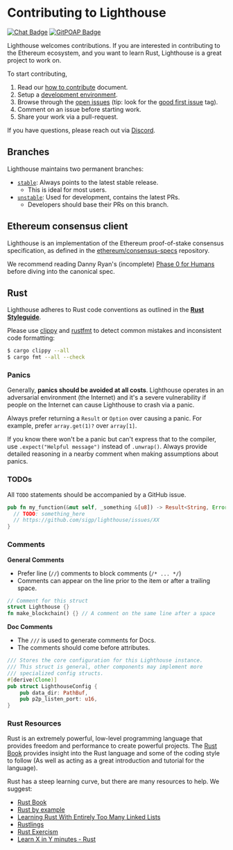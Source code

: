 # Contributing to Lighthouse

[![Chat Badge]][Chat Link]
[![GitPOAP Badge](https://public-api.gitpoap.io/v1/repo/sigp/lighthouse/badge)](https://www.gitpoap.io/gh/sigp/lighthouse)

[Chat Badge]: https://img.shields.io/badge/chat-discord-%237289da
[Chat Link]: https://discord.gg/cyAszAh
[stable]: https://github.com/sigp/lighthouse/tree/stable
[unstable]: https://github.com/sigp/lighthouse/tree/unstable


Lighthouse welcomes contributions. If you are interested in contributing to the
Ethereum ecosystem, and you want to learn Rust, Lighthouse is a great project
to work on.

To start contributing,

1. Read our [how to contribute](https://github.com/sigp/lighthouse/blob/unstable/CONTRIBUTING.md) document.
2. Setup a [development environment](./setup.md).
3. Browse through the [open issues](https://github.com/sigp/lighthouse/issues)
   (tip: look for the [good first
   issue](https://github.com/sigp/lighthouse/issues?q=is%3Aissue+is%3Aopen+label%3A%22good+first+issue%22)
   tag).
4. Comment on an issue before starting work.
5. Share your work via a pull-request.

If you have questions, please reach out via
[Discord](https://discord.gg/cyAszAh).

## Branches

Lighthouse maintains two permanent branches:

- [`stable`][stable]: Always points to the latest stable release.
  - This is ideal for most users.
- [`unstable`][unstable]: Used for development, contains the latest PRs.
  - Developers should base their PRs on this branch.

## Ethereum consensus client

Lighthouse is an implementation of the Ethereum proof-of-stake consensus specification, as defined
in the  [ethereum/consensus-specs](https://github.com/ethereum/consensus-specs)
repository.

We recommend reading Danny Ryan's (incomplete) [Phase 0 for
Humans](https://notes.ethereum.org/@djrtwo/Bkn3zpwxB?type=view) before diving
into the canonical spec.

## Rust

Lighthouse adheres to Rust code conventions as outlined in the [**Rust
Styleguide**](https://github.com/rust-dev-tools/fmt-rfcs/blob/master/guide/guide.md).

Please use [clippy](https://github.com/rust-lang/rust-clippy) and
[rustfmt](https://github.com/rust-lang/rustfmt) to detect common mistakes and
inconsistent code formatting:

```bash
$ cargo clippy --all
$ cargo fmt --all --check
```

### Panics

Generally, **panics should be avoided at all costs**. Lighthouse operates in an
adversarial environment (the Internet) and it's a severe vulnerability if
people on the Internet can cause Lighthouse to crash via a panic.

Always prefer returning a `Result` or `Option` over causing a panic. For
example, prefer `array.get(1)?` over `array[1]`.

If you know there won't be a panic but can't express that to the compiler,
use `.expect("Helpful message")` instead of `.unwrap()`. Always provide
detailed reasoning in a nearby comment when making assumptions about panics.

### TODOs

All `TODO` statements should be accompanied by a GitHub issue.

```rust
pub fn my_function(&mut self, _something &[u8]) -> Result<String, Error> {
  // TODO: something_here
  // https://github.com/sigp/lighthouse/issues/XX
}
```

### Comments

**General Comments**

* Prefer line (``//``) comments to block comments (``/* ... */``)
* Comments can appear on the line prior to the item or after a trailing space.
```rust
// Comment for this struct
struct Lighthouse {}
fn make_blockchain() {} // A comment on the same line after a space
```

**Doc Comments**

* The ``///`` is used to generate comments for Docs.
* The comments should come before attributes.

```rust
/// Stores the core configuration for this Lighthouse instance.
/// This struct is general, other components may implement more
/// specialized config structs.
#[derive(Clone)]
pub struct LighthouseConfig {
    pub data_dir: PathBuf,
    pub p2p_listen_port: u16,
}
```

### Rust Resources

Rust is an extremely powerful, low-level programming language that provides
freedom and performance to create powerful projects. The [Rust
Book](https://doc.rust-lang.org/stable/book/) provides insight into the Rust
language and some of the coding style to follow (As well as acting as a great
introduction and tutorial for the language).

Rust has a steep learning curve, but there are many resources to help. We
suggest:

* [Rust Book](https://doc.rust-lang.org/stable/book/)
* [Rust by example](https://doc.rust-lang.org/stable/rust-by-example/)
* [Learning Rust With Entirely Too Many Linked Lists](http://cglab.ca/~abeinges/blah/too-many-lists/book/)
* [Rustlings](https://github.com/rustlings/rustlings)
* [Rust Exercism](https://exercism.io/tracks/rust)
* [Learn X in Y minutes - Rust](https://learnxinyminutes.com/docs/rust/)
